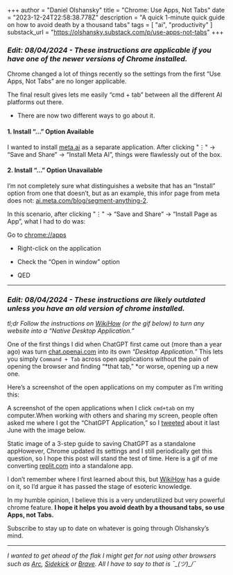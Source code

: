 +++
author = "Daniel Olshansky"
title = "Chrome: Use Apps, Not Tabs"
date = "2023-12-24T22:58:38.778Z"
description = "A quick 1-minute quick guide on how to avoid death by a thousand tabs"
tags = [
    "ai", "productivity"
]
substack_url = "https://olshansky.substack.com/p/use-apps-not-tabs"
+++

### _Edit: 08/04/2024 - These instructions are applicable if you have one of the newer versions of Chrome installed._

Chrome changed a lot of things recently so the settings from the first “Use Apps, Not Tabs” are no longer applicable.

The final result gives lets me easily “cmd + tab” between all the different AI platforms out there.

- There are now two different ways to go about it.

#### 1. Install “…” Option Available

I wanted to install [meta.ai](https://www.meta.ai/) as a separate application. After clicking "⋮" → “Save and Share” → “Install Meta AI”, things were flawlessly out of the box.

#### 2. Install “…” Option Unavailable

I’m not completely sure what distinguishes a website that has an “Install” option from one that doesn’t, but as an example, this infor page from meta does not: [ai.meta.com/blog/segment-anything-2](https://ai.meta.com/blog/segment-anything-2/).

In this scenario, after clicking "⋮" → “Save and Share” → “Install Page as App”, what I had to do was:

Go to [chrome://apps](http://chrome://apps/)

- Right-click on the application

- Check the “Open in window” option

- QED

---

### _Edit: 08/04/2024 - These instructions are likely outdated unless you have an old version of chrome installed._

_tl;dr Follow the instructions on [WikiHow](https://www.wikihow.com/Turn-Your-Favorite-Website-Into-Desktop-Apps-With-Google-Chrome) (or the gif below) to turn any website into a “Native Desktop Application.”_

One of the first things I did when ChatGPT first came out (more than a year ago) was turn [chat.openai.com](https://chat.openai.com/) into its own _“Desktop Application.”_ This lets you simply `Command + Tab` across open applications without the pain of opening the browser and finding “*that tab,” *or worse, opening up a new one.

Here’s a screenshot of the open applications on my computer as I’m writing this:

A screenshot of the open applications when I click `cmd+tab` on my computer.When working with others and sharing my screen, people often asked me where I got the “ChatGPT Application,” so I [tweeted](https://twitter.com/olshansky/status/1668313963338268675) about it last June with the image below.

Static image of a 3-step guide to saving ChatGPT as a standalone appHowever, Chrome updated its settings and I still periodically get this question, so I hope this post will stand the test of time. Here is a gif of me converting [replit.com](https://replit.com/) into a standalone app.

I don’t remember where I first learned about this, but [WikiHow](https://www.wikihow.com/Turn-Your-Favorite-Website-Into-Desktop-Apps-With-Google-Chrome) has a guide on it, so I’d argue it has passed the stage of esoteric knowledge.

In my humble opinion, I believe this is a very underutilized but very powerful chrome feature. **I hope it helps you avoid death by a thousand tabs, so use Apps, not Tabs.**

Subscribe to stay up to date on whatever is going through Olshansky’s mind.

---

_I wanted to get ahead of the flak I might get for not using other browsers such as [Arc](https://arc.net/), [Sidekick](https://www.meetsidekick.com/) or [Brave](https://brave.com/). All I have to say to that is ¯\_(ツ)\_/¯_
